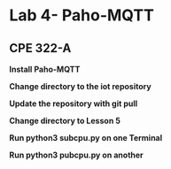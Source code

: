 # Lab 4- Paho-MQTT
## CPE 322-A

**Install Paho-MQTT**


**Change directory to the iot repository**


**Update the repository with git pull**


**Change directory to Lesson 5**


**Run python3 subcpu.py on one Terminal**


**Run python3 pubcpu.py on another**


